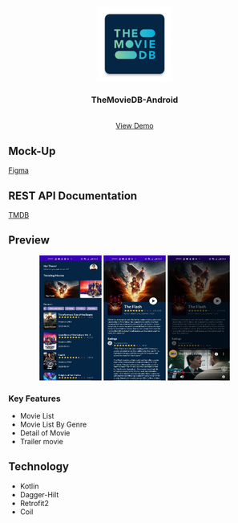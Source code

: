 <br />
<div align="center">
  <a href="https://github.com/codernewbie04/MyDoc">
    <img src="app/src/main/res/mipmap-xxxhdpi/ic_launcher.png" alt="Logo" width="150" height="150">
  </a>

  <h3 align="center">TheMovieDB-Android</h3>

  <p align="center">
    <br />
    <a href="https://raw.githubusercontent.com/codernewbie04/TheMovieDB-Android/development/assets/app-debug.apk">View Demo</a>
  </p>
</div>

## Mock-Up
[Figma](https://www.figma.com/file/Ud8lpVwAzNoD4pUYoLAJuY/TheMovieDB-Android?type=design&node-id=0%3A1&mode=design&t=Cbn3BCoqN2zPCPe4-1)


## REST API Documentation
[TMDB](https://developer.themoviedb.org/docs)


## Preview
<div align="center">
  <img src="assets/1.jpeg" alt="OnBoarding" width="124" height="249"/>
  <img src="assets/2.jpeg" alt="OnBoarding" width="124" height="249"/>
  <img src="assets/3.jpeg" alt="OnBoarding" width="124" height="249"/>
</div>

### Key Features
* Movie List
* Movie List By Genre
* Detail of Movie
* Trailer movie
## Technology
* Kotlin
* Dagger-Hilt
* Retrofit2
* Coil

